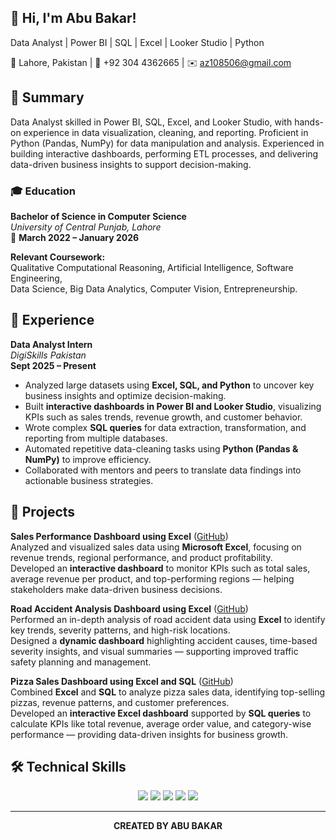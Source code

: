 ## 👋 Hi, I'm Abu Bakar!

Data Analyst | Power BI | SQL | Excel | Looker Studio | Python

📍 Lahore, Pakistan | 📱 +92 304 4362665 | ✉️ az108506@gmail.com

## 📝 Summary
Data Analyst skilled in Power BI, SQL, Excel, and Looker Studio, with hands-on experience in data visualization, cleaning, and reporting. Proficient in Python (Pandas, NumPy) for data manipulation and analysis. Experienced in building interactive dashboards, performing ETL processes, and delivering data-driven business insights to support decision-making.

### 🎓 Education  
**Bachelor of Science in Computer Science**  
*University of Central Punjab, Lahore*  
📅 **March 2022 – January 2026**  

**Relevant Coursework:**  
Qualitative Computational Reasoning, Artificial Intelligence, Software Engineering,  
Data Science, Big Data Analytics, Computer Vision, Entrepreneurship.

## 💼 Experience  

**Data Analyst Intern**  
*DigiSkills Pakistan*  
**Sept 2025 – Present**  

- Analyzed large datasets using **Excel, SQL, and Python** to uncover key business insights and optimize decision-making.  
- Built **interactive dashboards in Power BI and Looker Studio**, visualizing KPIs such as sales trends, revenue growth, and customer behavior.  
- Wrote complex **SQL queries** for data extraction, transformation, and reporting from multiple databases.  
- Automated repetitive data-cleaning tasks using **Python (Pandas & NumPy)** to improve efficiency.  
- Collaborated with mentors and peers to translate data findings into actionable business strategies.

 ## 🚀 Projects  

**Sales Performance Dashboard using Excel** ([GitHub](https://github.com/Abubakar35-byte/Sales-Performance-Dashboard-))  
Analyzed and visualized sales data using **Microsoft Excel**, focusing on revenue trends, regional performance, and product profitability.  
Developed an **interactive dashboard** to monitor KPIs such as total sales, average revenue per product, and top-performing regions — helping stakeholders make data-driven business decisions. 

**Road Accident Analysis Dashboard using Excel** ([GitHub](https://github.com/Abubakar35-byte/-Road-Accident-Analysis-Dashboard))  
Performed an in-depth analysis of road accident data using **Excel** to identify key trends, severity patterns, and high-risk locations.  
Designed a **dynamic dashboard** highlighting accident causes, time-based severity insights, and visual summaries — supporting improved traffic safety planning and management.  

**Pizza Sales Dashboard using Excel and SQL** ([GitHub](https://github.com/Abubakar35-byte/Pizza-Sales-Analysis-Excel-Sql))  
Combined **Excel** and **SQL** to analyze pizza sales data, identifying top-selling pizzas, revenue patterns, and customer preferences.  
Developed an **interactive Excel dashboard** supported by **SQL queries** to calculate KPIs like total revenue, average order value, and category-wise performance — providing data-driven insights for business growth.  

## 🛠️ Technical Skills  

<p align="center">
  <img src="https://img.shields.io/badge/Excel-217346?style=for-the-badge&logo=microsoftexcel&logoColor=white" />
  <img src="https://img.shields.io/badge/MySQL-005C84?style=for-the-badge&logo=mysql&logoColor=white" />
  <img src="https://img.shields.io/badge/Power%20BI-F2C811?style=for-the-badge&logo=powerbi&logoColor=black" />
  <img src="https://img.shields.io/badge/Looker%20Studio-4285F4?style=for-the-badge&logo=looker&logoColor=white" />
  <img src="https://img.shields.io/badge/Python-3776AB?style=for-the-badge&logo=python&logoColor=white" />
</p>

---

<p align="center">
  <b>CREATED BY ABU BAKAR</b>
</p>




                
